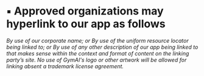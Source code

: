 # ▪ Approved organizations may hyperlink to our app as follows

_By use of our corporate name; or By use of the uniform resource locator being linked to; or By use of any other description of our app being linked to that makes sense within the context and format of content on the linking party’s site. No use of GymAI's logo or other artwork will be allowed for linking absent a trademark license agreement._

